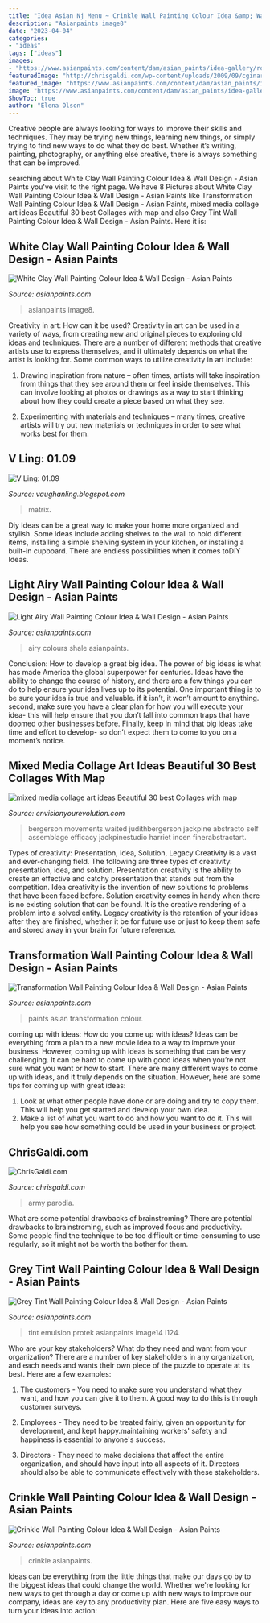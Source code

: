 ```yaml
---
title: "Idea Asian Nj Menu ~ Crinkle Wall Painting Colour Idea &amp; Wall Design"
description: "Asianpaints image8"
date: "2023-04-04"
categories:
- "ideas"
tags: ["ideas"]
images:
- "https://www.asianpaints.com/content/dam/asian_paints/idea-gallery/royale-play-crinkle-asian-paints.jpg"
featuredImage: "http://chrisgaldi.com/wp-content/uploads/2009/09/cginarmy1.JPG"
featured_image: "https://www.asianpaints.com/content/dam/asian_paints/idea-gallery/transformation-palette6-asian-paints.jpg"
image: "https://www.asianpaints.com/content/dam/asian_paints/idea-gallery/exteriors-image8-asian-paints.jpg"
ShowToc: true
author: "Elena Olson"
---
```



Creative people are always looking for ways to improve their skills and techniques. They may be trying new things, learning new things, or simply trying to find new ways to do what they do best. Whether it’s writing, painting, photography, or anything else creative, there is always something that can be improved.

	

		
searching about White Clay Wall Painting Colour Idea &amp; Wall Design - Asian Paints you've visit to the right page. We have 8 Pictures about White Clay Wall Painting Colour Idea &amp; Wall Design - Asian Paints like Transformation Wall Painting Colour Idea &amp; Wall Design - Asian Paints, mixed media collage art ideas Beautiful 30 best Collages with map and also Grey Tint Wall Painting Colour Idea &amp; Wall Design - Asian Paints. Here it is:
		
    
## White Clay Wall Painting Colour Idea &amp; Wall Design - Asian Paints

<img loading=lazy src="https://www.asianpaints.com/content/dam/asian_paints/idea-gallery/exteriors-image8-asian-paints.jpg" onerror="this.onerror=null;this.src='https://tse1.mm.bing.net/th?id=OIP.16xvSSsZ_mVFA21igLSG7AHaFA&amp;pid=15.1';" alt="White Clay Wall Painting Colour Idea &amp; Wall Design - Asian Paints">

_Source: asianpaints.com_

>asianpaints image8. 

	

Creativity in art: How can it be used?
Creativity in art can be used in a variety of ways, from creating new and original pieces to exploring old ideas and techniques. There are a number of different methods that creative artists use to express themselves, and it ultimately depends on what the artist is looking for. Some common ways to utilize creativity in art include:
1. Drawing inspiration from nature – often times, artists will take inspiration from things that they see around them or feel inside themselves. This can involve looking at photos or drawings as a way to start thinking about how they could create a piece based on what they see.

2. Experimenting with materials and techniques – many times, creative artists will try out new materials or techniques in order to see what works best for them.

    
## V Ling: 01.09

<img loading=lazy src="http://3.bp.blogspot.com/_annTPGBcsB4/SWRW9Z0nEKI/AAAAAAAABYQ/5s7ZWAu7IHE/s400/Motherboardbattlesmall.jpg" onerror="this.onerror=null;this.src='https://tse4.mm.bing.net/th?id=OIP.MJylT0RUYG4_OUJVgb1BFQAAAA&amp;pid=15.1';" alt="V Ling: 01.09">

_Source: vaughanling.blogspot.com_

>matrix. 

	

Diy Ideas can be a great way to make your home more organized and stylish. Some ideas include adding shelves to the wall to hold different items, installing a simple shelving system in your kitchen, or installing a built-in cupboard. There are endless possibilities when it comes toDIY Ideas.

    
## Light Airy Wall Painting Colour Idea &amp; Wall Design - Asian Paints

<img loading=lazy src="https://www.asianpaints.com/content/dam/asian_paints/idea-gallery/light-airy-palette12-asian-paints.png" onerror="this.onerror=null;this.src='https://tse3.mm.bing.net/th?id=OIP.M892o9JTJnioL81_CTPrLgHaFA&amp;pid=15.1';" alt="Light Airy Wall Painting Colour Idea &amp; Wall Design - Asian Paints">

_Source: asianpaints.com_

>airy colours shale asianpaints. 

	

Conclusion: How to develop a great big idea.
The power of big ideas is what has made America the global superpower for centuries. Ideas have the ability to change the course of history, and there are a few things you can do to help ensure your idea lives up to its potential.
One important thing is to be sure your idea is true and valuable. if it isn’t, it won’t amount to anything. second, make sure you have a clear plan for how you will execute your idea- this will help ensure that you don’t fall into common traps that have doomed other businesses before. Finally, keep in mind that big ideas take time and effort to develop- so don’t expect them to come to you on a moment’s notice.

    
## Mixed Media Collage Art Ideas Beautiful 30 Best Collages With Map

<img loading=lazy src="https://www.envisionyourevolution.com/wp-content/uploads/2019/08/mixed-media-collage-art-ideas-beautiful-30-best-collages-with-map-backgrounds-images-on-pinterest-of-mixed-media-collage-art-ideas.jpg?6b1c37&amp;6b1c37" onerror="this.onerror=null;this.src='https://tse4.mm.bing.net/th?id=OIP.oqu1NEfh8FM7z73y_FlxGgHaKU&amp;pid=15.1';" alt="mixed media collage art ideas Beautiful 30 best Collages with map">

_Source: envisionyourevolution.com_

>bergerson movements waited judithbergerson jackpine abstracto self assemblage efficacy jackpinestudio harriet incen finerabstractart. 

	

Types of creativity: Presentation, Idea, Solution, Legacy
Creativity is a vast and ever-changing field. The following are three types of creativity: presentation, idea, and solution. Presentation creativity is the ability to create an effective and catchy presentation that stands out from the competition. Idea creativity is the invention of new solutions to problems that have been faced before. Solution creativity comes in handy when there is no existing solution that can be found. It is the creative rendering of a problem into a solved entity. Legacy creativity is the retention of your ideas after they are finished, whether it be for future use or just to keep them safe and stored away in your brain for future reference.

    
## Transformation Wall Painting Colour Idea &amp; Wall Design - Asian Paints

<img loading=lazy src="https://www.asianpaints.com/content/dam/asian_paints/idea-gallery/transformation-palette6-asian-paints.jpg" onerror="this.onerror=null;this.src='https://tse3.mm.bing.net/th?id=OIP.X0sJbDAUeEFIz3fSyY8hbAHaFA&amp;pid=15.1';" alt="Transformation Wall Painting Colour Idea &amp; Wall Design - Asian Paints">

_Source: asianpaints.com_

>paints asian transformation colour. 

	

coming up with ideas: How do you come up with ideas?
Ideas can be everything from a plan to a new movie idea to a way to improve your business. However, coming up with ideas is something that can be very challenging. It can be hard to come up with good ideas when you’re not sure what you want or how to start. There are many different ways to come up with ideas, and it truly depends on the situation. However, here are some tips for coming up with great ideas: 
1. Look at what other people have done or are doing and try to copy them. This will help you get started and develop your own idea. 
2. Make a list of what you want to do and how you want to do it. This will help you see how something could be used in your business or project. 

    
## ChrisGaldi.com

<img loading=lazy src="http://chrisgaldi.com/wp-content/uploads/2009/09/cginarmy1.JPG" onerror="this.onerror=null;this.src='https://tse3.mm.bing.net/th?id=OIP.pGgCgD5Uql3w-3XPtt-XLQHaEb&amp;pid=15.1';" alt="ChrisGaldi.com">

_Source: chrisgaldi.com_

>army parodia. 

	

What are some potential drawbacks of brainstroming?
There are potential drawbacks to brainstroming, such as improved focus and productivity. Some people find the technique to be too difficult or time-consuming to use regularly, so it might not be worth the bother for them.

    
## Grey Tint Wall Painting Colour Idea &amp; Wall Design - Asian Paints

<img loading=lazy src="https://www.asianpaints.com/content/dam/asian_paints/idea-gallery/exteriors-image14-asian-paints.jpg" onerror="this.onerror=null;this.src='https://tse2.mm.bing.net/th?id=OIP.nd4WhT5mTgS6jpjdQeFMWgHaFA&amp;pid=15.1';" alt="Grey Tint Wall Painting Colour Idea &amp; Wall Design - Asian Paints">

_Source: asianpaints.com_

>tint emulsion protek asianpaints image14 l124. 

	

Who are your key stakeholders? What do they need and want from your organization?
There are a number of key stakeholders in any organization, and each needs and wants their own piece of the puzzle to operate at its best. Here are a few examples:
1. The customers - You need to make sure you understand what they want, and how you can give it to them. A good way to do this is through customer surveys.

2. Employees - They need to be treated fairly, given an opportunity for development, and kept happy.maintaining workers' safety and happiness is essential to anyone's success.

3. Directors - They need to make decisions that affect the entire organization, and should have input into all aspects of it. Directors should also be able to communicate effectively with these stakeholders.

    
## Crinkle Wall Painting Colour Idea &amp; Wall Design - Asian Paints

<img loading=lazy src="https://www.asianpaints.com/content/dam/asian_paints/idea-gallery/royale-play-crinkle-asian-paints.jpg" onerror="this.onerror=null;this.src='https://tse1.mm.bing.net/th?id=OIP.nD7CRVlrYoV9Y2Dgzeo9_AHaFA&amp;pid=15.1';" alt="Crinkle Wall Painting Colour Idea &amp; Wall Design - Asian Paints">

_Source: asianpaints.com_

>crinkle asianpaints. 

	

Ideas can be everything from the little things that make our days go by to the biggest ideas that could change the world. Whether we're looking for new ways to get through a day or come up with new ways to improve our company, ideas are key to any productivity plan. Here are five easy ways to turn your ideas into action: 

